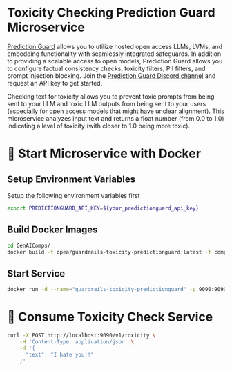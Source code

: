 # Toxicity Checking Prediction Guard Microservice

[Prediction Guard](https://docs.predictionguard.com) allows you to utilize hosted open access LLMs, LVMs, and embedding functionality with seamlessly integrated safeguards. In addition to providing a scalable access to open models, Prediction Guard allows you to configure factual consistency checks, toxicity filters, PII filters, and prompt injection blocking. Join the [Prediction Guard Discord channel](https://discord.gg/TFHgnhAFKd) and request an API key to get started.

Checking text for toxicity allows you to prevent toxic prompts from being sent to your LLM and toxic LLM outputs from being sent to your users (especially for open access models that might have unclear alignment). This microservice analyzes input text and returns a float number (from 0.0 to 1.0) indicating a level of toxicity (with closer to 1.0 being more toxic).

# 🚀 Start Microservice with Docker

## Setup Environment Variables

Setup the following environment variables first

```bash
export PREDICTIONGUARD_API_KEY=${your_predictionguard_api_key}
```

## Build Docker Images

```bash
cd GenAIComps/
docker build -t opea/guardrails-toxicity-predictionguard:latest -f comps/guardrails/toxicity_detection/predictionguard/Dockerfile .
```

## Start Service

```bash
docker run -d --name="guardrails-toxicity-predictionguard" -p 9090:9090 -e PREDICTIONGUARD_API_KEY=$PREDICTIONGUARD_API_KEY opea/guardrails-toxicity-predictionguard:latest
```

# 🚀 Consume Toxicity Check Service

```bash
curl -X POST http://localhost:9090/v1/toxicity \
    -H 'Content-Type: application/json' \
    -d '{
      "text": "I hate you!!"
    }'
```
